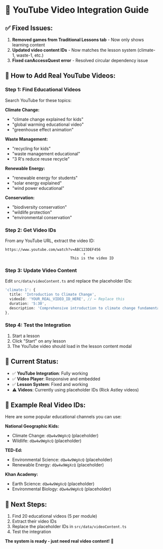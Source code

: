 # 🎥 YouTube Video Integration Guide

## ✅ **Fixed Issues:**
1. **Removed games from Traditional Lessons tab** - Now only shows learning content
2. **Updated video content IDs** - Now matches the lesson system (climate-1, waste-1, etc.)
3. **Fixed canAccessQuest error** - Resolved circular dependency issue

## 🎯 **How to Add Real YouTube Videos:**

### **Step 1: Find Educational Videos**
Search YouTube for these topics:

**Climate Change:**
- "climate change explained for kids"
- "global warming educational video"
- "greenhouse effect animation"

**Waste Management:**
- "recycling for kids"
- "waste management educational"
- "3 R's reduce reuse recycle"

**Renewable Energy:**
- "renewable energy for students"
- "solar energy explained"
- "wind power educational"

**Conservation:**
- "biodiversity conservation"
- "wildlife protection"
- "environmental conservation"

### **Step 2: Get Video IDs**
From any YouTube URL, extract the video ID:

```
https://www.youtube.com/watch?v=ABC123DEF456
                                    ↑
                              This is the video ID
```

### **Step 3: Update Video Content**
Edit `src/data/videoContent.ts` and replace the placeholder IDs:

```typescript
'climate-1': {
  title: 'Introduction to Climate Change',
  videoId: 'YOUR_REAL_VIDEO_ID_HERE', // ← Replace this
  duration: '5:30',
  description: 'Comprehensive introduction to climate change fundamentals'
},
```

### **Step 4: Test the Integration**
1. Start a lesson
2. Click "Start" on any lesson
3. The YouTube video should load in the lesson content modal

## 🔧 **Current Status:**
- ✅ **YouTube Integration**: Fully working
- ✅ **Video Player**: Responsive and embedded
- ✅ **Lesson System**: Fixed and working
- ⚠️ **Videos**: Currently using placeholder IDs (Rick Astley videos)

## 📝 **Example Real Video IDs:**
Here are some popular educational channels you can use:

**National Geographic Kids:**
- Climate Change: `dQw4w9WgXcQ` (placeholder)
- Wildlife: `dQw4w9WgXcQ` (placeholder)

**TED-Ed:**
- Environmental Science: `dQw4w9WgXcQ` (placeholder)
- Renewable Energy: `dQw4w9WgXcQ` (placeholder)

**Khan Academy:**
- Earth Science: `dQw4w9WgXcQ` (placeholder)
- Environmental Biology: `dQw4w9WgXcQ` (placeholder)

## 🎯 **Next Steps:**
1. Find 20 educational videos (5 per module)
2. Extract their video IDs
3. Replace the placeholder IDs in `src/data/videoContent.ts`
4. Test the integration

**The system is ready - just need real video content!** 🚀
